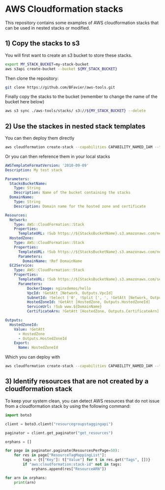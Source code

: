 # AWS Cloudformation stacks

This repository contains some examples of AWS cloudformation stacks that can be used in nested stacks or modified.

## 1) Copy the stacks to s3

You will first want to create an s3 bucket to store these stacks.

```bash
export MY_STACK_BUCKET=my-stack-bucket
aws s3api create-bucket --bucket ${MY_STACK_BUCKET}
```

Then clone the repository:

```bash
git clone https://github.com/BFavier/aws-tools.git
```

Finally copy the stacks to the bucket (remember to change the name of the bucket here below)

```bash
aws s3 sync ./aws-tools/stacks/ s3://${MY_STACK_BUCKET} --delete
```

## 2) Use the stackes in nested stack templates

You can then deploy them directly

```bash
aws cloudformation create-stack --capabilities CAPABILITY_NAMED_IAM --template-url s3://my-stack-bucket/network/stack-vpc.yaml --stack-name private-network --parameters ParameterKey=VpcName,ParameterValue=PrivateNetwork ParameterKey=PublicVpc,ParameterValue=false
```

Or you can then reference them in your local stacks

```yaml
AWSTemplateFormatVersion: '2010-09-09'
Description: My test stack

Parameters:
  StacksBucketName:
    Type: String
    Description: Name of the bucket containing the stacks
  DomainName:
    Type: String
    Description: Domain name for the hosted zone and certificate

Resources:
  Network:
    Type: AWS::CloudFormation::Stack
    Properties:
      TemplateURL: !Sub https://${StacksBucketName}.s3.amazonaws.com/network/stack-vpc.yaml
  HostedZone:
    Type: AWS::CloudFormation::Stack
    Properties:
      TemplateURL: !Sub https://${StacksBucketName}.s3.amazonaws.com/network/stack-hosted-zone.yaml
      Parameters:
        DomainName: !Ref DomainName
  EC2Service:
    Type: AWS::CloudFormation::Stack
    Properties:
      TemplateURL: !Sub https://${StacksBucketName}.s3.amazonaws.com/services/ec2/stack-ec2-webapp.yaml
      Parameters:
          DockerImage: nginxdemos/hello
          VpcId: !GetAtt [Network, Outputs.VpcId]
          SubnetId: !Select ['0', !Split [', ', !GetAtt [Network, Outputs.PublicSubnetIds]]]
          HostedZoneId: !GetAtt [HostedZone, Outputs.HostedZoneId]
          ServiceUrl: !Sub www.${DomainName}
          CertificateArn: !GetAtt [HostedZone, Outputs.CertificateArn]

Outputs:
  HostedZoneId:
    Value: !GetAtt
      - HostedZone
      - Outputs.HostedZoneId
    Export:
      Name: HostedZoneId
```

Which you can deploy with

```bash
aws cloudformation create-stack --capabilities CAPABILITY_NAMED_IAM --template-body file://./local-stack.yaml --parameters ParameterKey=StacksBucketName,ParameterValue=${MY_STACK_BUCKET} --parameters ParameterKey=DomainName,ParameterValue=${MY_DOMAIN_NAME} --stack-name test-stack --on-failure DO_NOTHING
```

## 3) Identify resources that are not created by a cloudformation stack

To keep your system clean, you can detect AWS resources that do not issue from a cloudformation stack by using the following command:

```python
import boto3

client = boto3.client("resourcegroupstaggingapi")

paginator = client.get_paginator("get_resources")

orphans = []

for page in paginator.paginate(ResourcesPerPage=50):
    for res in page["ResourceTagMappingList"]:
        tags = {t["Key"]: t["Value"] for t in res.get("Tags", [])}
        if "aws:cloudformation:stack-id" not in tags:
            orphans.append(res["ResourceARN"])

for arn in orphans:
    print(arn)
```

